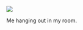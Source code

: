 ![](https://db-feed.s3.amazonaws.com/legacy/me-in-my-room-1503272273562.gif)

Me hanging out in my room.
